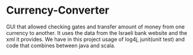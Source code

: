 # Currency-Converter
GUI that allowed checking gates and transfer amount of money from one currency to another.
It uses the data from the Israeli bank website and the xml it provides.
We have in this project usage of log4j, junit(unit test) and code that combines between java and scala.
